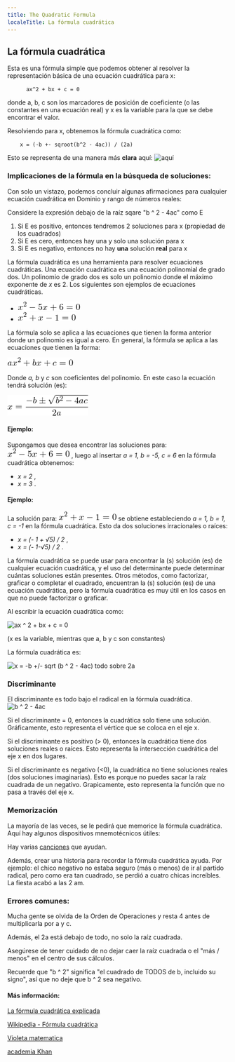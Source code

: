 ```yaml
---
title: The Quadratic Formula
localeTitle: La fórmula cuadrática
---
```

## La fórmula cuadrática

Esta es una fórmula simple que podemos obtener al resolver la representación básica de una ecuación cuadrática para x:
```
      ax^2 + bx + c = 0 
```

donde a, b, c son los marcadores de posición de coeficiente (o las constantes en una ecuación real) y x es la variable para la que se debe encontrar el valor.

Resolviendo para x, obtenemos la fórmula cuadrática como:
```
    x = (-b +- sqroot(b^2 - 4ac)) / (2a) 
```

Esto se representa de una manera más **clara** aquí: ![aquí](https://wikimedia.org/api/rest_v1/media/math/render/svg/2a9804ca8ce019507e3199ca8fced800fb5b7d7c)

### Implicaciones de la fórmula en la búsqueda de soluciones:

Con solo un vistazo, podemos concluir algunas afirmaciones para cualquier ecuación cuadrática en Dominio y rango de números reales:

Considere la expresión debajo de la raíz sqare "b ^ 2 - 4ac" como E

1.  Si E es positivo, entonces tendremos 2 soluciones para x (propiedad de los cuadrados)
2.  Si E es cero, entonces hay una y solo una solución para x
3.  Si E es negativo, entonces no hay **una** solución **real** para x

La fórmula cuadrática es una herramienta para resolver ecuaciones cuadráticas. Una ecuación cuadrática es una ecuación polinomial de grado dos. Un polinomio de grado dos es solo un polinomio donde el máximo exponente de _x_ es 2. Los siguientes son ejemplos de ecuaciones cuadráticas.

*   ![x^2-5x+6=0](https://github.com/jasonu/freecodecamp-images/blob/master/quadratic_integer_roots.png "ejemplo de ecuación cuadrática")
*   ![x^2+x-1=0](https://github.com/jasonu/freecodecamp-images/blob/master/quadratic_irrational_roots.png "ejemplo de ecuación cuadrática")

La fórmula solo se aplica a las ecuaciones que tienen la forma anterior donde un polinomio es igual a cero. En general, la fórmula se aplica a las ecuaciones que tienen la forma:

![ax^2+bx+c=0](https://github.com/jasonu/freecodecamp-images/blob/master/quadratic_equation.png "ecuación cuadrática general")

Donde _a,_ _b_ y _c_ son coeficientes del polinomio. En este caso la ecuación tendrá solución (es):

![quadratic formula](https://github.com/jasonu/freecodecamp-images/blob/master/quadratic_formula.png "Fórmula cuadrática")

#### Ejemplo:

Supongamos que desea encontrar las soluciones para: ![x^2-5x+6=0](https://github.com/jasonu/freecodecamp-images/blob/master/quadratic_integer_roots.png "ejemplo de ecuación cuadrática") , luego al insertar _a = 1, b = -5, c = 6_ en la fórmula cuadrática obtenemos:

*   _x = 2_ ,
*   _x = 3_ .

#### Ejemplo:

La solución para: ![x^2+x-1=0](https://github.com/jasonu/freecodecamp-images/blob/master/quadratic_irrational_roots.png "ejemplo de ecuación cuadrática") se obtiene estableciendo _a = 1, b = 1, c = -1_ en la fórmula cuadrática. Esto da dos soluciones irracionales o raíces:

*   _x = (- 1 + √5) / 2_ ,
*   _x = (- 1-√5) / 2_ .

La fórmula cuadrática se puede usar para encontrar la (s) solución (es) de cualquier ecuación cuadrática, y el uso del determinante puede determinar cuántas soluciones están presentes. Otros métodos, como factorizar, graficar o completar el cuadrado, encuentran la (s) solución (es) de una ecuación cuadrática, pero la fórmula cuadrática es muy útil en los casos en que no puede factorizar o graficar.

Al escribir la ecuación cuadrática como:

![ax ^ 2 + bx + c = 0](https://wikimedia.org/api/rest_v1/media/math/render/svg/70a0e43dfc81e6fea3be4fc96895a8f9ec2966ac/)

(x es la variable, mientras que a, b y c son constantes)

La fórmula cuadrática es:

![x = -b +/- sqrt (b ^ 2 - 4ac) todo sobre 2a](https://wikimedia.org/api/rest_v1/media/math/render/svg/2a9804ca8ce019507e3199ca8fced800fb5b7d7c/)

### Discriminante

El discriminante es todo bajo el radical en la fórmula cuadrática. ![b ^ 2 - 4ac](http://www.katesmathlessons.com/uploads/1/6/1/0/1610286/what-is-the-discriminant_orig.png/)

Si el discriminante = 0, entonces la cuadrática solo tiene una solución. Gráficamente, esto representa el vértice que se coloca en el eje x.

Si el discriminante es positivo (> 0), entonces la cuadrática tiene dos soluciones reales o raíces. Esto representa la intersección cuadrática del eje x en dos lugares.

Si el discriminante es negativo (<0), la cuadrática no tiene soluciones reales (dos soluciones imaginarias). Esto es porque no puedes sacar la raíz cuadrada de un negativo. Grapicamente, esto representa la función que no pasa a través del eje x.

### Memorización

La mayoría de las veces, se le pedirá que memorice la fórmula cuadrática. Aquí hay algunos dispositivos mnemotécnicos útiles:

Hay varias [canciones](https://www.youtube.com/watch?v=2lbABbfU6Zc/) que ayudan.

Además, crear una historia para recordar la fórmula cuadrática ayuda. Por ejemplo: el chico negativo no estaba seguro (más o menos) de ir al partido radical, pero como era tan cuadrado, se perdió a cuatro chicas increíbles. La fiesta acabó a las 2 am.

### Errores comunes:

Mucha gente se olvida de la Orden de Operaciones y resta 4 antes de multiplicarla por a y c.

Además, el 2a está debajo de todo, no solo la raíz cuadrada.

Asegúrese de tener cuidado de no dejar caer la raíz cuadrada o el "más / menos" en el centro de sus cálculos.

Recuerde que "b ^ 2" significa "el cuadrado de TODOS de b, incluido su signo", así que no deje que b ^ 2 sea negativo.

#### Más información:

[La fórmula cuadrática explicada](http://www.purplemath.com/modules/quadform.htm "La fórmula cuadrática explicada")

[Wikipedia - Fórmula cuadrática](https://en.wikipedia.org/wiki/Quadratic_formula/)

[Violeta matematica](http://www.purplemath.com/modules/quadform.htm/)

[academia Khan](https://www.khanacademy.org/math/algebra/quadratics/solving-quadratics-using-the-quadratic-formula/a/quadratic-formula-explained-article/)